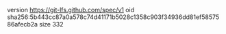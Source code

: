 version https://git-lfs.github.com/spec/v1
oid sha256:5b443cc87a0a578c74d41171b5028c1358c903f34936dd81ef5857586afecb2a
size 332
